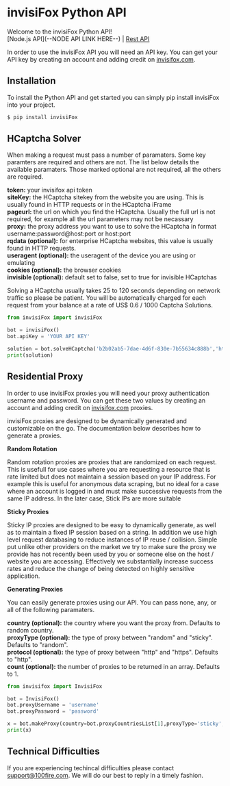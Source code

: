 # invisiFox Python API

Welcome to the invisiFox Python API!<br />
[Node.js API](--NODE API LINK HERE--) | [Rest API](https://www.npmjs.com/package/invisifox)

In order to use the invisiFox API you will need an API key. You can get your API key by creating an account and adding credit on [invisifox.com](https://invisifox.com).

## Installation

To install the Python API and get started you can simply pip install invisiFox into your project.

```sh
$ pip install invisiFox
```

## HCaptcha Solver

When making a request must pass a number of paramaters. Some key paramters are required and others are not. The list below details the available paramaters. Those marked optional are not required, all the others are required.


**token:** your invisifox api token<br />
**siteKey:** the HCaptcha sitekey from the website you are using. This is usually found in HTTP requests or in the HCaptcha iFrame<br />
**pageurl:** the url on which you find the HCaptcha. Usually the full url is not required, for example all the url parameters may not be necassary<br />
**proxy:** the proxy address you want to use to solve the HCaptcha in format username:password@host:port or host:port<br />
**rqdata (optional):** for enterprise HCaptcha websites, this value is usually found in HTTP requests.<br />
**useragent (optional):** the useragent of the device you are using or emulating<br />
**cookies (optional):** the browser cookies<br />
**invisible (optional):** default set to false, set to true for invisible HCaptchas<br />

Solving a HCaptcha usually takes 25 to 120 seconds depending on network traffic so please be patient. You will be automatically charged for each request from your balance at a rate of US$ 0.6 / 1000 Captcha Solutions.

```python
from invisiFox import invisiFox

bot = invisiFox()
bot.apiKey = 'YOUR API KEY'

solution = bot.solveHCaptcha('b2b02ab5-7dae-4d6f-830e-7b55634c888b','https://discord.com','http://username:password@host:port')
print(solution)
```

## Residential Proxy

In order to use invisiFox proxies you will need your proxy authentication username and password. You can get these two values by creating an account and adding credit on [invisifox.com](https://invisifox.com) proxies.

invisiFox proxies are designed to be dynamically generated and customizable on the go. The documentation below describes how to generate a proxies.

**Random Rotation**

Random rotation proxies are proxies that are randomized on each request. This is usefull for use cases where you are requesting a resource that is rate limited but does not maintain a session based on your IP address. For example this is useful for anonymous data scraping, but no ideal for a case where an account is logged in and must make successive requests from the same IP address. In the later case, Stick IPs are more suitable

**Sticky Proxies**

Sticky IP proxies are designed to be easy to dynamically generate, as well as to maintain a fixed IP session based on a string. In addition we use high level request databasing to reduce instances of IP reuse / collision. Simple put unlike other providers on the market we try to make sure the proxy we provide has not recently been used by you or someone else on the host / website you are accessing. Effectively we substantially increase success rates and reduce the change of being detected on highly sensitive application.

**Generating Proxies**

You can easily generate proxies using our API. You can pass none, any, or all of the following paramaters.

**country (optional):** the country where you want the proxy from. Defaults to random country.<br />
**proxyType (optional):** the type of proxy between "random" and "sticky". Defaults to "random".<br />
**protocol (optional):** the type of proxy between "http" and "https". Defaults to "http".<br />
**count (optional):** the number of proxies to be returned in an array. Defaults to 1.<br />

```python
from invisifox import InvisiFox

bot = InvisiFox()
bot.proxyUsername = 'username'
bot.proxyPassword = 'password'

x = bot.makeProxy(country=bot.proxyCountriesList[1],proxyType='sticky',protocol='https',count=5)
print(x)
```

## Technical Difficulties

If you are experiencing techincal difficulties please contact [support@100fire.com](mailto:support@100fire.com). We will do our best to reply in a timely fashion.


